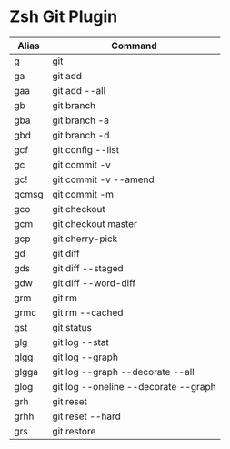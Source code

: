 # Zsh Git Plugin

| Alias | Command                              |
|-------|--------------------------------------|
| g     | git                                  |
| ga    | git add                              |
| gaa   | git add --all                        |
| gb    | git branch                           |
| gba   | git branch -a                        |
| gbd   | git branch -d                        |
| gcf   | git config --list                    |
| gc    | git commit -v                        |
| gc!   | git commit -v --amend                |
| gcmsg | git commit -m                        |
| gco   | git checkout                         |
| gcm   | git checkout master                  |
| gcp   | git cherry-pick                      |
| gd    | git diff                             |
| gds   | git diff --staged                    |
| gdw   | git diff --word-diff                 |
| grm   | git rm                               |
| grmc  | git rm --cached                      |
| gst   | git status                           |
| glg   | git log --stat                       |
| glgg  | git log --graph                      |
| glgga | git log --graph --decorate --all     |
| glog  | git log --oneline --decorate --graph |
| grh   | git reset                            |
| grhh  | git reset --hard                     |
| grs   | git restore                          |

